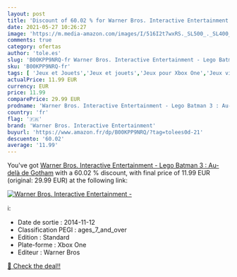 ```yaml
---
layout: post
title: 'Discount of 60.02 % for Warner Bros. Interactive Entertainment -'
date: 2021-05-27 10:26:27
image: 'https://m.media-amazon.com/images/I/516I2t7wxRS._SL500_._SL400_.jpg'
comments: true
category: ofertas
author: 'tole.es'
slug: 'B00KPP9NRQ-fr Warner Bros. Interactive Entertainment - Lego Batman 3 :...'
sku: 'B00KPP9NRQ-fr'
tags: [ 'Jeux et Jouets','Jeux et jouets','Jeux pour Xbox One','Jeux vidéo','Xbox One:  Consoles, jeux et accessoires','lego','warner bros. interactive entertainment', ]
actualPrice: 11.99 EUR
currency: EUR
price: 11.99
comparePrice: 29.99 EUR
prodname: 'Warner Bros. Interactive Entertainment - Lego Batman 3 : Au-delà de Gotham'
country: 'fr'
flag: '🇫🇷'
brand: 'Warner Bros. Interactive Entertainment'
buyurl: 'https://www.amazon.fr/dp/B00KPP9NRQ/?tag=tolees0d-21'
descuento: '60.02'
average: '11.99'
---
```


You've got [Warner Bros. Interactive Entertainment - Lego Batman 3 : Au-delà de Gotham](https://www.amazon.fr/dp/B00KPP9NRQ/?tag=tolees0d-21) with a  60.02 % discount, with final price of 11.99 EUR (original: 29.99 EUR) at the following link:

[![Warner Bros. Interactive Entertainment -](https://m.media-amazon.com/images/I/516I2t7wxRS._SL500_._SL400_.jpg)](https://www.amazon.fr/dp/B00KPP9NRQ/?tag=tolees0d-21)

ℹ️:

- Date de sortie : 2014-11-12
- Classification PEGI : ages_7_and_over
- Edition : Standard
- Plate-forme : Xbox One
- Editeur : Warner Bros

[🛒 Check the deal!!](https://www.amazon.fr/dp/B00KPP9NRQ/?tag=tolees0d-21)
